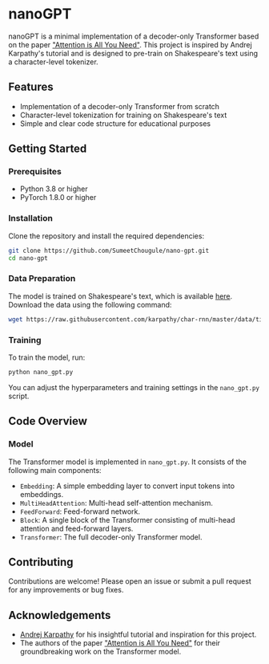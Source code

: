 # nanoGPT

nanoGPT is a minimal implementation of a decoder-only Transformer based on the paper ["Attention is All You Need"](https://arxiv.org/abs/1706.03762). This project is inspired by Andrej Karpathy's tutorial and is designed to pre-train on Shakespeare's text using a character-level tokenizer.

## Features

- Implementation of a decoder-only Transformer from scratch
- Character-level tokenization for training on Shakespeare's text
- Simple and clear code structure for educational purposes

## Getting Started

### Prerequisites

- Python 3.8 or higher
- PyTorch 1.8.0 or higher

### Installation

Clone the repository and install the required dependencies:

```bash
git clone https://github.com/SumeetChougule/nano-gpt.git
cd nano-gpt
```

### Data Preparation

The model is trained on Shakespeare's text, which is available [here](https://raw.githubusercontent.com/karpathy/char-rnn/master/data/tinyshakespeare/input.txt). Download the data using the following command:

```bash
wget https://raw.githubusercontent.com/karpathy/char-rnn/master/data/tinyshakespeare/input.txt -O data/input.txt
```

### Training

To train the model, run:

```bash
python nano_gpt.py
```

You can adjust the hyperparameters and training settings in the `nano_gpt.py` script.


## Code Overview

### Model

The Transformer model is implemented in `nano_gpt.py`. It consists of the following main components:

- `Embedding`: A simple embedding layer to convert input tokens into embeddings.
- `MultiHeadAttention`: Multi-head self-attention mechanism.
- `FeedForward`: Feed-forward network.
- `Block`: A single block of the Transformer consisting of multi-head attention and feed-forward layers.
- `Transformer`: The full decoder-only Transformer model.


## Contributing

Contributions are welcome! Please open an issue or submit a pull request for any improvements or bug fixes.


## Acknowledgements

- [Andrej Karpathy](https://karpathy.ai/) for his insightful tutorial and inspiration for this project.
- The authors of the paper ["Attention is All You Need"](https://arxiv.org/abs/1706.03762) for their groundbreaking work on the Transformer model.
